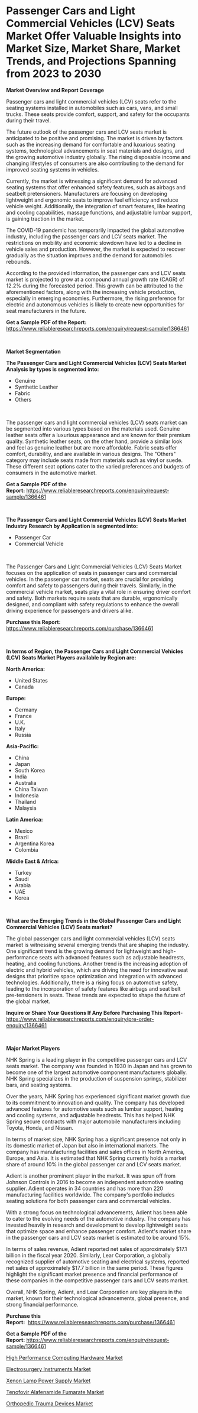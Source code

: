 <p><h1>Passenger Cars and Light Commercial Vehicles (LCV) Seats Market Offer Valuable Insights into Market Size, Market Share, Market Trends, and Projections Spanning from 2023 to 2030</h1></p><p><strong>Market Overview and Report Coverage</strong></p>
<p><p>Passenger cars and light commercial vehicles (LCV) seats refer to the seating systems installed in automobiles such as cars, vans, and small trucks. These seats provide comfort, support, and safety for the occupants during their travel.</p><p>The future outlook of the passenger cars and LCV seats market is anticipated to be positive and promising. The market is driven by factors such as the increasing demand for comfortable and luxurious seating systems, technological advancements in seat materials and designs, and the growing automotive industry globally. The rising disposable income and changing lifestyles of consumers are also contributing to the demand for improved seating systems in vehicles.</p><p>Currently, the market is witnessing a significant demand for advanced seating systems that offer enhanced safety features, such as airbags and seatbelt pretensioners. Manufacturers are focusing on developing lightweight and ergonomic seats to improve fuel efficiency and reduce vehicle weight. Additionally, the integration of smart features, like heating and cooling capabilities, massage functions, and adjustable lumbar support, is gaining traction in the market.</p><p>The COVID-19 pandemic has temporarily impacted the global automotive industry, including the passenger cars and LCV seats market. The restrictions on mobility and economic slowdown have led to a decline in vehicle sales and production. However, the market is expected to recover gradually as the situation improves and the demand for automobiles rebounds.</p><p>According to the provided information, the passenger cars and LCV seats market is projected to grow at a compound annual growth rate (CAGR) of 12.2% during the forecasted period. This growth can be attributed to the aforementioned factors, along with the increasing vehicle production, especially in emerging economies. Furthermore, the rising preference for electric and autonomous vehicles is likely to create new opportunities for seat manufacturers in the future.</p></p>
<p><strong>Get a Sample PDF of the Report:</strong> <a href="https://www.reliableresearchreports.com/enquiry/request-sample/1366461">https://www.reliableresearchreports.com/enquiry/request-sample/1366461</a></p>
<p>&nbsp;</p>
<p><strong>Market Segmentation</strong></p>
<p><strong>The Passenger Cars and Light Commercial Vehicles (LCV) Seats Market Analysis by types is segmented into:</strong></p>
<p><ul><li>Genuine</li><li>Synthetic Leather</li><li>Fabric</li><li>Others</li></ul></p>
<p>&nbsp;</p>
<p><p>The passenger cars and light commercial vehicles (LCV) seats market can be segmented into various types based on the materials used. Genuine leather seats offer a luxurious appearance and are known for their premium quality. Synthetic leather seats, on the other hand, provide a similar look and feel as genuine leather but are more affordable. Fabric seats offer comfort, durability, and are available in various designs. The "Others" category may include seats made from materials such as vinyl or suede. These different seat options cater to the varied preferences and budgets of consumers in the automotive market.</p></p>
<p><strong>Get a Sample PDF of the Report:</strong>&nbsp;<a href="https://www.reliableresearchreports.com/enquiry/request-sample/1366461">https://www.reliableresearchreports.com/enquiry/request-sample/1366461</a></p>
<p>&nbsp;</p>
<p><strong>The Passenger Cars and Light Commercial Vehicles (LCV) Seats Market Industry Research by Application is segmented into:</strong></p>
<p><ul><li>Passenger Car</li><li>Commercial Vehicle</li></ul></p>
<p>&nbsp;</p>
<p><p>The Passenger Cars and Light Commercial Vehicles (LCV) Seats Market focuses on the application of seats in passenger cars and commercial vehicles. In the passenger car market, seats are crucial for providing comfort and safety to passengers during their travels. Similarly, in the commercial vehicle market, seats play a vital role in ensuring driver comfort and safety. Both markets require seats that are durable, ergonomically designed, and compliant with safety regulations to enhance the overall driving experience for passengers and drivers alike.</p></p>
<p><strong>Purchase this Report:</strong>&nbsp; <a href="https://www.reliableresearchreports.com/purchase/1366461">https://www.reliableresearchreports.com/purchase/1366461</a></p>
<p>&nbsp;</p>
<p><strong>In terms of Region, the Passenger Cars and Light Commercial Vehicles (LCV) Seats Market Players available by Region are:</strong></p>
<p>
    <p> <strong> North America: </strong>
        <ul>
            <li>United States</li>
            <li>Canada</li>
        </ul>
        </p> 
    <p> <strong> Europe: </strong>
        <ul>
            <li>Germany</li>
            <li>France</li>
            <li>U.K.</li>
            <li>Italy</li>
            <li>Russia</li>
        </ul>
        </p> 
    <p> <strong> Asia-Pacific: </strong>
        <ul>
            <li>China</li>
            <li>Japan</li>
            <li>South Korea</li>
            <li>India</li>
            <li>Australia</li>
            <li>China Taiwan</li>
            <li>Indonesia</li>
            <li>Thailand</li>
            <li>Malaysia</li>
        </ul>
        </p> 
    <p> <strong> Latin America: </strong>
        <ul>
            <li>Mexico</li>
            <li>Brazil</li>
            <li>Argentina Korea</li>
            <li>Colombia</li>
        </ul>
        </p> 
    <p> <strong> Middle East & Africa: </strong>
        <ul>
            <li>Turkey</li>
            <li>Saudi</li>
            <li>Arabia</li>
            <li>UAE</li>
            <li>Korea</li>
        </ul>
    </p>
    </p>
<p>&nbsp;</p>
<p><strong>What are the Emerging Trends in the Global Passenger Cars and Light Commercial Vehicles (LCV) Seats market?</strong></p>
<p><p>The global passenger cars and light commercial vehicles (LCV) seats market is witnessing several emerging trends that are shaping the industry. One significant trend is the growing demand for lightweight and high-performance seats with advanced features such as adjustable headrests, heating, and cooling functions. Another trend is the increasing adoption of electric and hybrid vehicles, which are driving the need for innovative seat designs that prioritize space optimization and integration with advanced technologies. Additionally, there is a rising focus on automotive safety, leading to the incorporation of safety features like airbags and seat belt pre-tensioners in seats. These trends are expected to shape the future of the global market.</p></p>
<p><strong>Inquire or Share Your Questions If Any Before Purchasing This Report</strong>- <a href="https://www.reliableresearchreports.com/enquiry/pre-order-enquiry/1366461">https://www.reliableresearchreports.com/enquiry/pre-order-enquiry/1366461</a></p>
<p>&nbsp;</p>
<p><strong>Major Market Players</strong></p>
<p><p>NHK Spring is a leading player in the competitive passenger cars and LCV seats market. The company was founded in 1930 in Japan and has grown to become one of the largest automotive component manufacturers globally. NHK Spring specializes in the production of suspension springs, stabilizer bars, and seating systems.</p><p>Over the years, NHK Spring has experienced significant market growth due to its commitment to innovation and quality. The company has developed advanced features for automotive seats such as lumbar support, heating and cooling systems, and adjustable headrests. This has helped NHK Spring secure contracts with major automobile manufacturers including Toyota, Honda, and Nissan.</p><p>In terms of market size, NHK Spring has a significant presence not only in its domestic market of Japan but also in international markets. The company has manufacturing facilities and sales offices in North America, Europe, and Asia. It is estimated that NHK Spring currently holds a market share of around 10% in the global passenger car and LCV seats market.</p><p>Adient is another prominent player in the market. It was spun off from Johnson Controls in 2016 to become an independent automotive seating supplier. Adient operates in 34 countries and has more than 220 manufacturing facilities worldwide. The company's portfolio includes seating solutions for both passenger cars and commercial vehicles.</p><p>With a strong focus on technological advancements, Adient has been able to cater to the evolving needs of the automotive industry. The company has invested heavily in research and development to develop lightweight seats that optimize space and enhance passenger comfort. Adient's market share in the passenger cars and LCV seats market is estimated to be around 15%.</p><p>In terms of sales revenue, Adient reported net sales of approximately $17.1 billion in the fiscal year 2020. Similarly, Lear Corporation, a globally recognized supplier of automotive seating and electrical systems, reported net sales of approximately $17.7 billion in the same period. These figures highlight the significant market presence and financial performance of these companies in the competitive passenger cars and LCV seats market.</p><p>Overall, NHK Spring, Adient, and Lear Corporation are key players in the market, known for their technological advancements, global presence, and strong financial performance.</p></p>
<p><strong>Purchase this Report:</strong>&nbsp;&nbsp;<a href="https://www.reliableresearchreports.com/purchase/1366461">https://www.reliableresearchreports.com/purchase/1366461</a></p>
<p></p>
<p><strong>Get a Sample PDF of the Report:</strong>&nbsp;<a href="https://www.reliableresearchreports.com/enquiry/request-sample/1366461">https://www.reliableresearchreports.com/enquiry/request-sample/1366461</a></p>
<p><p><a href="https://www.linkedin.com/pulse/high-performance-computing-hardware-market-insights-players-dp6qf/">High Performance Computing Hardware Market</a></p><p><a href="https://medium.com/@aashish.reportprime2/electrosurgery-instruments-market-size-cagr-trends-2024-2030-2b889ca67900">Electrosurgery Instruments Market</a></p><p><a href="https://www.linkedin.com/pulse/xenon-lamp-power-supply-market-size-share-amp-trends-analysis-g4wxe/">Xenon Lamp Power Supply Market</a></p><p><a href="https://www.linkedin.com/pulse/tenofovir-alafenamide-fumarate-market-size-2023-2030-global-yykne/">Tenofovir Alafenamide Fumarate Market</a></p><p><a href="https://medium.com/@krish.reportprime/orthopedic-trauma-devices-market-size-cagr-trends-2024-2030-3ab60ed7e503">Orthopedic Trauma Devices Market</a></p></p>